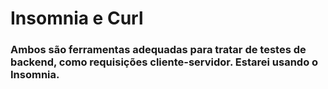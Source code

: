 # Insomnia e Curl

### Ambos são ferramentas adequadas para tratar de testes de backend, como requisições cliente-servidor. Estarei usando o Insomnia.